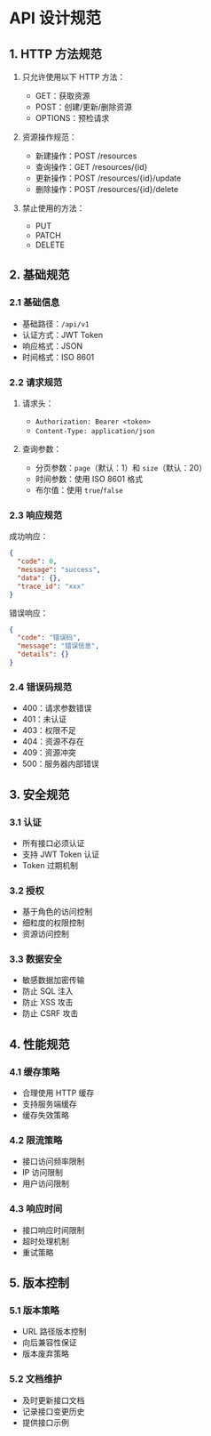 # API 设计规范

## 1. HTTP 方法规范

1. 只允许使用以下 HTTP 方法：

   - GET：获取资源
   - POST：创建/更新/删除资源
   - OPTIONS：预检请求

2. 资源操作规范：

   - 新建操作：POST /resources
   - 查询操作：GET /resources/{id}
   - 更新操作：POST /resources/{id}/update
   - 删除操作：POST /resources/{id}/delete

3. 禁止使用的方法：
   - PUT
   - PATCH
   - DELETE

## 2. 基础规范

### 2.1 基础信息

- 基础路径：`/api/v1`
- 认证方式：JWT Token
- 响应格式：JSON
- 时间格式：ISO 8601

### 2.2 请求规范

1. 请求头：

   - `Authorization: Bearer <token>`
   - `Content-Type: application/json`

2. 查询参数：
   - 分页参数：`page`（默认：1）和 `size`（默认：20）
   - 时间参数：使用 ISO 8601 格式
   - 布尔值：使用 `true`/`false`

### 2.3 响应规范

成功响应：

```json
{
  "code": 0,
  "message": "success",
  "data": {},
  "trace_id": "xxx"
}
```

错误响应：

```json
{
  "code": "错误码",
  "message": "错误信息",
  "details": {}
}
```

### 2.4 错误码规范

- 400：请求参数错误
- 401：未认证
- 403：权限不足
- 404：资源不存在
- 409：资源冲突
- 500：服务器内部错误

## 3. 安全规范

### 3.1 认证

- 所有接口必须认证
- 支持 JWT Token 认证
- Token 过期机制

### 3.2 授权

- 基于角色的访问控制
- 细粒度的权限控制
- 资源访问控制

### 3.3 数据安全

- 敏感数据加密传输
- 防止 SQL 注入
- 防止 XSS 攻击
- 防止 CSRF 攻击

## 4. 性能规范

### 4.1 缓存策略

- 合理使用 HTTP 缓存
- 支持服务端缓存
- 缓存失效策略

### 4.2 限流策略

- 接口访问频率限制
- IP 访问限制
- 用户访问限制

### 4.3 响应时间

- 接口响应时间限制
- 超时处理机制
- 重试策略

## 5. 版本控制

### 5.1 版本策略

- URL 路径版本控制
- 向后兼容性保证
- 版本废弃策略

### 5.2 文档维护

- 及时更新接口文档
- 记录接口变更历史
- 提供接口示例
